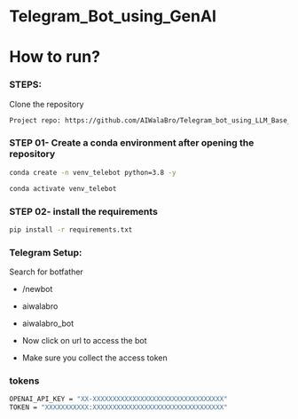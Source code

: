 # Telegram_Bot_using_GenAI



# How to run?
### STEPS:

Clone the repository

```bash
Project repo: https://github.com/AIWalaBro/Telegram_bot_using_LLM_Base_model.git
```
### STEP 01- Create a conda environment after opening the repository

```bash
conda create -n venv_telebot python=3.8 -y
```

```bash
conda activate venv_telebot
```


### STEP 02- install the requirements
```bash
pip install -r requirements.txt
```

### Telegram Setup:
Search for botfather

- /newbot

- aiwalabro
- aiwalabro_bot
- Now click on url to access the bot
- Make sure you collect the access token


### tokens
```bash
OPENAI_API_KEY = "XX-XXXXXXXXXXXXXXXXXXXXXXXXXXXXXXXXX"
TOKEN = "XXXXXXXXXXX:XXXXXXXXXXXXXXXXXXXXXXXXXXXXXXXXX"
```